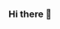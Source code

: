 ### Hi there 👋

<!--
### Hi there 👋

I'm Thomas (he/him). My `$dayjob` is lots of different things. 

[![Thomas's github stats](https://github-readme-stats.vercel.app/api?username=thomasvincent&theme=prussian)]

[![Thomas's wakatime stats](https://github-readme-stats.vercel.app/api/wakatime?username=thomasvincent&theme=prussian)]

- 🔭 I’m currently working on terraform modules
- 🌱 I’m currently learning golang
- 👯 I’m looking to collaborate on modules and interesting projects
- 🤔 I’m looking for help with nothing at the moment
- 💬 Ask me about devops
- 📫 How to reach me: email
- ⚡ Fun fact: I am big into dog rescue
-->
